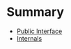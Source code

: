 <!-- Generated by Docile.jl | 2015-09-16T09:47:36 -->

# Summary

  * [Public Interface](public.md)
  * [Internals](internals.md)
